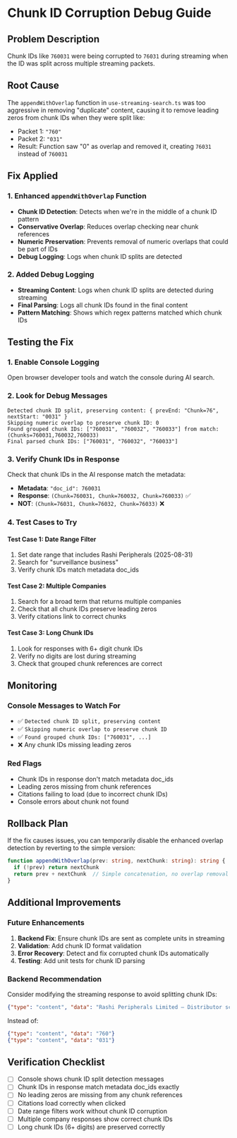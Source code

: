 # Chunk ID Corruption Debug Guide

## Problem Description
Chunk IDs like `760031` were being corrupted to `76031` during streaming when the ID was split across multiple streaming packets.

## Root Cause
The `appendWithOverlap` function in `use-streaming-search.ts` was too aggressive in removing "duplicate" content, causing it to remove leading zeros from chunk IDs when they were split like:
- Packet 1: `"760"`
- Packet 2: `"031"`
- Result: Function saw "0" as overlap and removed it, creating `76031` instead of `760031`

## Fix Applied

### 1. Enhanced `appendWithOverlap` Function
- **Chunk ID Detection**: Detects when we're in the middle of a chunk ID pattern
- **Conservative Overlap**: Reduces overlap checking near chunk references
- **Numeric Preservation**: Prevents removal of numeric overlaps that could be part of IDs
- **Debug Logging**: Logs when chunk ID splits are detected

### 2. Added Debug Logging
- **Streaming Content**: Logs when chunk ID splits are detected during streaming
- **Final Parsing**: Logs all chunk IDs found in the final content
- **Pattern Matching**: Shows which regex patterns matched which chunk IDs

## Testing the Fix

### 1. Enable Console Logging
Open browser developer tools and watch the console during AI search.

### 2. Look for Debug Messages
```
Detected chunk ID split, preserving content: { prevEnd: "Chunk=76", nextStart: "0031" }
Skipping numeric overlap to preserve chunk ID: 0
Found grouped chunk IDs: ["760031", "760032", "760033"] from match: (Chunks=760031,760032,760033)
Final parsed chunk IDs: ["760031", "760032", "760033"]
```

### 3. Verify Chunk IDs in Response
Check that chunk IDs in the AI response match the metadata:
- **Metadata**: `"doc_id": 760031`
- **Response**: `(Chunk=760031, Chunk=760032, Chunk=760033)` ✅
- **NOT**: `(Chunk=76031, Chunk=76032, Chunk=76033)` ❌

### 4. Test Cases to Try

#### Test Case 1: Date Range Filter
1. Set date range that includes Rashi Peripherals (2025-08-31)
2. Search for "surveillance business"
3. Verify chunk IDs match metadata doc_ids

#### Test Case 2: Multiple Companies
1. Search for a broad term that returns multiple companies
2. Check that all chunk IDs preserve leading zeros
3. Verify citations link to correct chunks

#### Test Case 3: Long Chunk IDs
1. Look for responses with 6+ digit chunk IDs
2. Verify no digits are lost during streaming
3. Check that grouped chunk references are correct

## Monitoring

### Console Messages to Watch For
- ✅ `Detected chunk ID split, preserving content`
- ✅ `Skipping numeric overlap to preserve chunk ID`
- ✅ `Found grouped chunk IDs: ["760031", ...]`
- ❌ Any chunk IDs missing leading zeros

### Red Flags
- Chunk IDs in response don't match metadata doc_ids
- Leading zeros missing from chunk references
- Citations failing to load (due to incorrect chunk IDs)
- Console errors about chunk not found

## Rollback Plan
If the fix causes issues, you can temporarily disable the enhanced overlap detection by reverting to the simple version:

```typescript
function appendWithOverlap(prev: string, nextChunk: string): string {
  if (!prev) return nextChunk
  return prev + nextChunk  // Simple concatenation, no overlap removal
}
```

## Additional Improvements

### Future Enhancements
1. **Backend Fix**: Ensure chunk IDs are sent as complete units in streaming
2. **Validation**: Add chunk ID format validation
3. **Error Recovery**: Detect and fix corrupted chunk IDs automatically
4. **Testing**: Add unit tests for chunk ID parsing

### Backend Recommendation
Consider modifying the streaming response to avoid splitting chunk IDs:
```json
{"type": "content", "data": "Rashi Peripherals Limited — Distributor scaling surveillance business (Chunk=760031, Chunk=760032, Chunk=760033)"}
```
Instead of:
```json
{"type": "content", "data": "760"}
{"type": "content", "data": "031"}
```

## Verification Checklist
- [ ] Console shows chunk ID split detection messages
- [ ] Chunk IDs in response match metadata doc_ids exactly
- [ ] No leading zeros are missing from any chunk references
- [ ] Citations load correctly when clicked
- [ ] Date range filters work without chunk ID corruption
- [ ] Multiple company responses show correct chunk IDs
- [ ] Long chunk IDs (6+ digits) are preserved correctly
